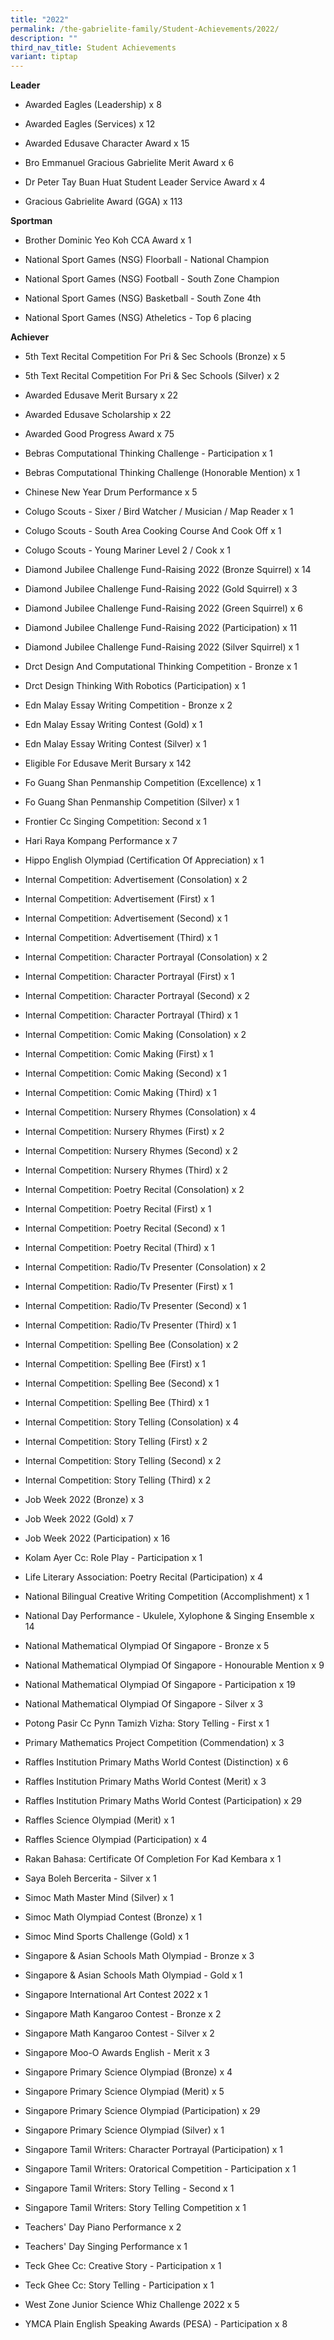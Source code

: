 ```yaml
---
title: "2022"
permalink: /the-gabrielite-family/Student-Achievements/2022/
description: ""
third_nav_title: Student Achievements
variant: tiptap
---
```

<p><strong>Leader</strong>
</p>
<ul data-tight="true" class="tight">
<li>
<p>Awarded Eagles (Leadership) x 8</p>
</li>
<li>
<p>Awarded Eagles (Services) x 12</p>
</li>
<li>
<p>Awarded Edusave Character Award x 15</p>
</li>
<li>
<p>Bro Emmanuel Gracious Gabrielite Merit Award x 6</p>
</li>
<li>
<p>Dr Peter Tay Buan Huat Student Leader Service Award x 4</p>
</li>
<li>
<p>Gracious Gabrielite Award (GGA) x 113</p>
</li>
</ul>
<p><strong>Sportman</strong>
</p>
<ul data-tight="true" class="tight">
<li>
<p>Brother Dominic Yeo Koh CCA Award x 1</p>
</li>
<li>
<p>National Sport Games (NSG) Floorball - National Champion</p>
</li>
<li>
<p>National Sport Games (NSG) Football - South Zone Champion</p>
</li>
<li>
<p>National Sport Games (NSG) Basketball - South Zone 4th</p>
</li>
<li>
<p>National Sport Games (NSG) Atheletics - Top 6 placing</p>
</li>
</ul>
<p><strong>Achiever</strong>
</p>
<ul data-tight="true" class="tight">
<li>
<p>5th Text Recital Competition For Pri &amp; Sec Schools (Bronze) x 5</p>
</li>
<li>
<p>5th Text Recital Competition For Pri &amp; Sec Schools (Silver) x 2</p>
</li>
<li>
<p>Awarded Edusave Merit Bursary x 22</p>
</li>
<li>
<p>Awarded Edusave Scholarship x 22</p>
</li>
<li>
<p>Awarded Good Progress Award x 75</p>
</li>
<li>
<p>Bebras Computational Thinking Challenge - Participation x 1</p>
</li>
<li>
<p>Bebras Computational Thinking Challenge (Honorable Mention) x 1</p>
</li>
<li>
<p>Chinese New Year Drum Performance x 5</p>
</li>
<li>
<p>Colugo Scouts - Sixer / Bird Watcher / Musician / Map Reader x 1</p>
</li>
<li>
<p>Colugo Scouts - South Area Cooking Course And Cook Off x 1</p>
</li>
<li>
<p>Colugo Scouts - Young Mariner Level 2 / Cook x 1</p>
</li>
<li>
<p>Diamond Jubilee Challenge Fund-Raising 2022 (Bronze Squirrel) x 14</p>
</li>
<li>
<p>Diamond Jubilee Challenge Fund-Raising 2022 (Gold Squirrel) x 3</p>
</li>
<li>
<p>Diamond Jubilee Challenge Fund-Raising 2022 (Green Squirrel) x 6</p>
</li>
<li>
<p>Diamond Jubilee Challenge Fund-Raising 2022 (Participation) x 11</p>
</li>
<li>
<p>Diamond Jubilee Challenge Fund-Raising 2022 (Silver Squirrel) x 1</p>
</li>
<li>
<p>Drct Design And Computational Thinking Competition - Bronze x 1</p>
</li>
<li>
<p>Drct Design Thinking With Robotics (Participation) x 1</p>
</li>
<li>
<p>Edn Malay Essay Writing Competition - Bronze x 2</p>
</li>
<li>
<p>Edn Malay Essay Writing Contest (Gold) x 1</p>
</li>
<li>
<p>Edn Malay Essay Writing Contest (Silver) x 1</p>
</li>
<li>
<p>Eligible For Edusave Merit Bursary x 142</p>
</li>
<li>
<p>Fo Guang Shan Penmanship Competition (Excellence) x 1</p>
</li>
<li>
<p>Fo Guang Shan Penmanship Competition (Silver) x 1</p>
</li>
<li>
<p>Frontier Cc Singing Competition: Second x 1</p>
</li>
<li>
<p>Hari Raya Kompang Performance x 7</p>
</li>
<li>
<p>Hippo English Olympiad (Certification Of Appreciation) x 1</p>
</li>
<li>
<p>Internal Competition: Advertisement (Consolation) x 2</p>
</li>
<li>
<p>Internal Competition: Advertisement (First) x 1</p>
</li>
<li>
<p>Internal Competition: Advertisement (Second) x 1</p>
</li>
<li>
<p>Internal Competition: Advertisement (Third) x 1</p>
</li>
<li>
<p>Internal Competition: Character Portrayal (Consolation) x 2</p>
</li>
<li>
<p>Internal Competition: Character Portrayal (First) x 1</p>
</li>
<li>
<p>Internal Competition: Character Portrayal (Second) x 2</p>
</li>
<li>
<p>Internal Competition: Character Portrayal (Third) x 1</p>
</li>
<li>
<p>Internal Competition: Comic Making (Consolation) x 2</p>
</li>
<li>
<p>Internal Competition: Comic Making (First) x 1</p>
</li>
<li>
<p>Internal Competition: Comic Making (Second) x 1</p>
</li>
<li>
<p>Internal Competition: Comic Making (Third) x 1</p>
</li>
<li>
<p>Internal Competition: Nursery Rhymes (Consolation) x 4</p>
</li>
<li>
<p>Internal Competition: Nursery Rhymes (First) x 2</p>
</li>
<li>
<p>Internal Competition: Nursery Rhymes (Second) x 2</p>
</li>
<li>
<p>Internal Competition: Nursery Rhymes (Third) x 2</p>
</li>
<li>
<p>Internal Competition: Poetry Recital (Consolation) x 2</p>
</li>
<li>
<p>Internal Competition: Poetry Recital (First) x 1</p>
</li>
<li>
<p>Internal Competition: Poetry Recital (Second) x 1</p>
</li>
<li>
<p>Internal Competition: Poetry Recital (Third) x 1</p>
</li>
<li>
<p>Internal Competition: Radio/Tv Presenter (Consolation) x 2</p>
</li>
<li>
<p>Internal Competition: Radio/Tv Presenter (First) x 1</p>
</li>
<li>
<p>Internal Competition: Radio/Tv Presenter (Second) x 1</p>
</li>
<li>
<p>Internal Competition: Radio/Tv Presenter (Third) x 1</p>
</li>
<li>
<p>Internal Competition: Spelling Bee (Consolation) x 2</p>
</li>
<li>
<p>Internal Competition: Spelling Bee (First) x 1</p>
</li>
<li>
<p>Internal Competition: Spelling Bee (Second) x 1</p>
</li>
<li>
<p>Internal Competition: Spelling Bee (Third) x 1</p>
</li>
<li>
<p>Internal Competition: Story Telling (Consolation) x 4</p>
</li>
<li>
<p>Internal Competition: Story Telling (First) x 2</p>
</li>
<li>
<p>Internal Competition: Story Telling (Second) x 2</p>
</li>
<li>
<p>Internal Competition: Story Telling (Third) x 2</p>
</li>
<li>
<p>Job Week 2022 (Bronze) x 3</p>
</li>
<li>
<p>Job Week 2022 (Gold) x 7</p>
</li>
<li>
<p>Job Week 2022 (Participation) x 16</p>
</li>
<li>
<p>Kolam Ayer Cc: Role Play - Participation x 1</p>
</li>
<li>
<p>Life Literary Association: Poetry Recital (Participation) x 4</p>
</li>
<li>
<p>National Bilingual Creative Writing Competition (Accomplishment) x 1</p>
</li>
<li>
<p>National Day Performance - Ukulele, Xylophone &amp; Singing Ensemble x
14</p>
</li>
<li>
<p>National Mathematical Olympiad Of Singapore - Bronze x 5</p>
</li>
<li>
<p>National Mathematical Olympiad Of Singapore - Honourable Mention x 9</p>
</li>
<li>
<p>National Mathematical Olympiad Of Singapore - Participation x 19</p>
</li>
<li>
<p>National Mathematical Olympiad Of Singapore - Silver x 3</p>
</li>
<li>
<p>Potong Pasir Cc Pynn Tamizh Vizha: Story Telling - First x 1</p>
</li>
<li>
<p>Primary Mathematics Project Competition (Commendation) x 3</p>
</li>
<li>
<p>Raffles Institution Primary Maths World Contest (Distinction) x 6</p>
</li>
<li>
<p>Raffles Institution Primary Maths World Contest (Merit) x 3</p>
</li>
<li>
<p>Raffles Institution Primary Maths World Contest (Participation) x 29</p>
</li>
<li>
<p>Raffles Science Olympiad (Merit) x 1</p>
</li>
<li>
<p>Raffles Science Olympiad (Participation) x 4</p>
</li>
<li>
<p>Rakan Bahasa: Certificate Of Completion For Kad Kembara x 1</p>
</li>
<li>
<p>Saya Boleh Bercerita - Silver x 1</p>
</li>
<li>
<p>Simoc Math Master Mind (Silver) x 1</p>
</li>
<li>
<p>Simoc Math Olympiad Contest (Bronze) x 1</p>
</li>
<li>
<p>Simoc Mind Sports Challenge (Gold) x 1</p>
</li>
<li>
<p>Singapore &amp; Asian Schools Math Olympiad - Bronze x 3</p>
</li>
<li>
<p>Singapore &amp; Asian Schools Math Olympiad - Gold x 1</p>
</li>
<li>
<p>Singapore International Art Contest 2022 x 1</p>
</li>
<li>
<p>Singapore Math Kangaroo Contest - Bronze x 2</p>
</li>
<li>
<p>Singapore Math Kangaroo Contest - Silver x 2</p>
</li>
<li>
<p>Singapore Moo-O Awards English - Merit x 3</p>
</li>
<li>
<p>Singapore Primary Science Olympiad (Bronze) x 4</p>
</li>
<li>
<p>Singapore Primary Science Olympiad (Merit) x 5</p>
</li>
<li>
<p>Singapore Primary Science Olympiad (Participation) x 29</p>
</li>
<li>
<p>Singapore Primary Science Olympiad (Silver) x 1</p>
</li>
<li>
<p>Singapore Tamil Writers: Character Portrayal (Participation) x 1</p>
</li>
<li>
<p>Singapore Tamil Writers: Oratorical Competition - Participation x 1</p>
</li>
<li>
<p>Singapore Tamil Writers: Story Telling - Second x 1</p>
</li>
<li>
<p>Singapore Tamil Writers: Story Telling Competition x 1</p>
</li>
<li>
<p>Teachers' Day Piano Performance x 2</p>
</li>
<li>
<p>Teachers' Day Singing Performance x 1</p>
</li>
<li>
<p>Teck Ghee Cc: Creative Story - Participation x 1</p>
</li>
<li>
<p>Teck Ghee Cc: Story Telling - Participation x 1</p>
</li>
<li>
<p>West Zone Junior Science Whiz Challenge 2022 x 5</p>
</li>
<li>
<p>YMCA Plain English Speaking Awards (PESA) - Participation x 8</p>
</li>
</ul>
<p></p>
